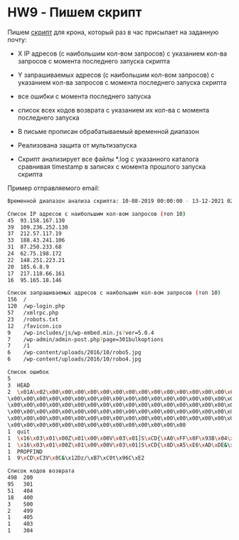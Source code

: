 # HW9 - Пишем скрипт

Пишем [скрипт](./script.sh) для крона, который раз в час присылает на заданную почту:

- X IP адресов (с наибольшим кол-вом запросов) с указанием кол-ва запросов c момента последнего запуска скрипта
- Y запрашиваемых адресов (с наибольшим кол-вом запросов) с указанием кол-ва запросов c момента последнего запуска скрипта
- все ошибки c момента последнего запуска
- список всех кодов возврата с указанием их кол-ва с момента последнего запуска

- В письме прописан обрабатываемый временной диапазон
- Реализована защита от мультизапуска
- Скрипт анализирует все файлы *.log с указанного каталога сравнивая timestamp в записях с момента прошлого запуска скрипта

Пример отправляемого email:

```bash
Временной диапазон анализа скрипта: 10-08-2019 00:00:00 - 13-12-2021 02:26:24

Список IP адресов с наибольшим кол-вом запросов (топ 10)
45  93.158.167.130
39  109.236.252.130
37  212.57.117.19
33  188.43.241.106
31  87.250.233.68
24  62.75.198.172
22  148.251.223.21
20  185.6.8.9
17  217.118.66.161
16  95.165.18.146

Список запрашиваемых адресов с наибольшим кол-вом запросов (топ 10)
156  /
120  /wp-login.php
57   /xmlrpc.php
23   /robots.txt
12   /favicon.ico
9    /wp-includes/js/wp-embed.min.js?ver=5.0.4
7    /wp-admin/admin-post.php?page=301bulkoptions
7    /1
6    /wp-content/uploads/2016/10/robo5.jpg
6    /wp-content/uploads/2016/10/robo4.jpg

Список ошибок
5
3  HEAD
2  \x01A\x02\x00\x00\x00\x00\x00\x00\x00\x00\x00\x00\x00\x00\x00\x00\x00\x00\x00\x00\x00\x00\x00\x00\x00\x00\x00\x00\x00\x00\x00\x00\x00\x00\x00\x00\x00\x00\x00\x00\x00\x00\x00\x00\x00\x00\x00\x00
\x00\x00\x00\x00\x00\x00\x00\x00\x00\x00\x00\x00\x00\x00\x00\x00\x00\x00\x00\x00\x00\x00\x00\x00\x00\x00\x00\x00\x00\x00\x00\x00\x00\x00\x00\x00\x00\x00\x00\x00\x00\x00\x00\x00\x00\x00\x00\x00\x00
\x00\x00\x00\x00\x00\x00\x00\x00\x00\x00\x00\x00\x00\x00\x00\x00\x00\x00\x00\x00\x00\x00\x00\x00\x00\x00\x00\x00\x00\x00\x00\x00\x00\x00\x00\x00\x00\x00\x00\x00\x00\x00\x00\x00\x00\x00\x00\x00\x00
\x00\x00\x00\x00\x00\x00\x00\x00\x00\x00\x00\x00\x00\x00\x00\x00\x00\x00\x00\x00\x00\x00\x00\x00\x00\x00\x00\x00\x00\x00\x00\x00\x00\x00\x00\x00\x00\x00\x00\x00\x00\x00\x00\x00\x00\x00\x00\x00\x00
\x00\x00\x00\x00\x00\x00\x00\x00\x00\x00\x00\x00\x00\x00\x00\x00\x00\x00\x00\x00\x00\x00\x00\x00\x00\x00\x00\x00\x00\x00\x00\x00\x00\x00\x00\x00\x00\x00\x00\x00\x00\x00\x00\x00\x00\x00\x00\x00\x00
\x00\x00\x00\x00\x00\x00\x00\x00\x00\x00\x00\x00\x00\x00
1  quit
1  \x16\x03\x01\x00Z\x01\x00\x00V\x03\x01]S\xCD{\xA0\xFF\x0F\x93B\x04\x97\x8B|2i\x17\xE44Z\xAD\xE9\x2243B\x85E6b\xB1{\xB6\x00\x00\x18\x00/\x005\x00\x05\x00
1  \x16\x03\x01\x00Z\x01\x00\x00V\x03\x01]S\xCD{\x8D\xA5\xE6\xAD\xDE&\x18\xC9\xDA\xB1\xCA\xE1\xE2\x05\x83\x00\xDE/\xB3G\x18j\x85\xC7\xBD\xDEvp\x00\x00\x18\x00/\x005\x00\x05\x00
1  PROPFIND
1  9\xCD\xC3V\x8C&\x12Dz/\xB7\xC0t\x96C\xE2

Список кодов возврата
498  200
95   301
51   404
18   400
3    500
2    499
1    405
1    403
1    304
```
